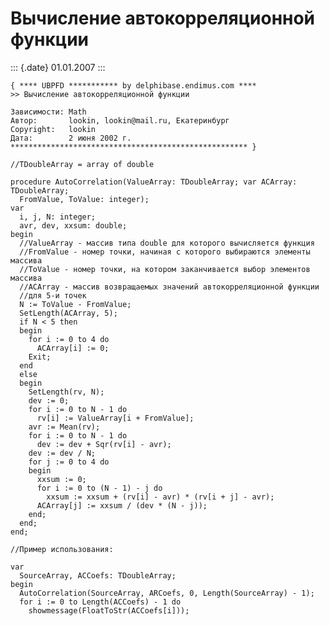 Вычисление автокорреляционной функции
=====================================

::: {.date}
01.01.2007
:::

    { **** UBPFD *********** by delphibase.endimus.com ****
    >> Вычисление автокорреляционной функции
     
    Зависимости: Math
    Автор:       lookin, lookin@mail.ru, Екатеринбург
    Copyright:   lookin
    Дата:        2 июня 2002 г.
    ***************************************************** }
     
    //TDoubleArray = array of double
     
    procedure AutoCorrelation(ValueArray: TDoubleArray; var ACArray: TDoubleArray;
      FromValue, ToValue: integer);
    var
      i, j, N: integer;
      avr, dev, xxsum: double;
    begin
      //ValueArray - массив типа double для которого вычисляется функция
      //FromValue - номер точки, начиная с которого выбираются элементы массива
      //ToValue - номер точки, на котором заканчивается выбор элементов массива
      //ACArray - массив возвращаемых значений автокорреляционной функции
      //для 5-и точек
      N := ToValue - FromValue;
      SetLength(ACArray, 5);
      if N < 5 then
      begin
        for i := 0 to 4 do
          ACArray[i] := 0;
        Exit;
      end
      else
      begin
        SetLength(rv, N);
        dev := 0;
        for i := 0 to N - 1 do
          rv[i] := ValueArray[i + FromValue];
        avr := Mean(rv);
        for i := 0 to N - 1 do
          dev := dev + Sqr(rv[i] - avr);
        dev := dev / N;
        for j := 0 to 4 do
        begin
          xxsum := 0;
          for i := 0 to (N - 1) - j do
            xxsum := xxsum + (rv[i] - avr) * (rv[i + j] - avr);
          ACArray[j] := xxsum / (dev * (N - j));
        end;
      end;
    end;
     
    //Пример использования: 
     
    var
      SourceArray, ACCoefs: TDoubleArray;
    begin
      AutoCorrelation(SourceArray, ARCoefs, 0, Length(SourceArray) - 1);
      for i := 0 to Length(ACCoefs) - 1 do
        showmessage(FloatToStr(ACCoefs[i]));
